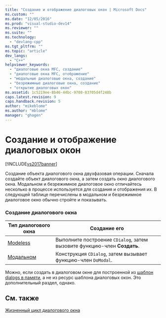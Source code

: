 ```yaml
---
title: "Создание и отображение диалоговых окон | Microsoft Docs"
ms.custom: ""
ms.date: "12/05/2016"
ms.prod: "visual-studio-dev14"
ms.reviewer: ""
ms.suite: ""
ms.technology: 
  - "devlang-cpp"
ms.tgt_pltfrm: ""
ms.topic: "article"
dev_langs: 
  - "C++"
helpviewer_keywords: 
  - "диалоговые окна MFC, создание"
  - "диалоговые окна MFC, отображение"
  - "модальные диалоговые окна, создание"
  - "безрежимные диалоговые окна, создание"
  - "открытие диалоговых окон"
ms.assetid: 1c5219ee-8b46-44bc-9708-83705d4f248b
caps.latest.revision: 9
caps.handback.revision: 5
author: "mikeblome"
ms.author: "mblome"
manager: "ghogen"
---
```

# Создание и отображение диалоговых окон
[!INCLUDE[vs2017banner](../assembler/inline/includes/vs2017banner.md)]

Создание объекта диалогового окна двухфазовая операции.  Сначала создайте объект диалогового окна, а затем создать окно диалогового окна.  Модальном и безрежимное диалоговое окно отличайтесь несколько в процессе используется для создания и отображения их.  В следующей таблице перечислены в модальном и безрежимное диалоговое окно обычно стройте и показывать.  
  
### Создание диалогового окна  
  
|Тип диалогового окна|Создание его|  
|--------------------------|------------------|  
|[Modeless](../mfc/creating-modeless-dialog-boxes.md)|Выполните построение `CDialog`, затем вызовите функцию\-член **Создать**.|  
|[Модальном](../mfc/creating-modal-dialog-boxes.md)|Конструкция `CDialog`, затем вызывает функцию\-член `DoModal`.|  
  
 Можно, если создать в диалоговом окне для построенной из [шаблон dialogs в памяти](../mfc/using-a-dialog-template-in-memory.md), а не из ресурс шаблона диалоговых окон.  Это дополнительный раздел, однако.  
  
## См. также  
 [Жизненный цикл диалогового окна](../mfc/life-cycle-of-a-dialog-box.md)
